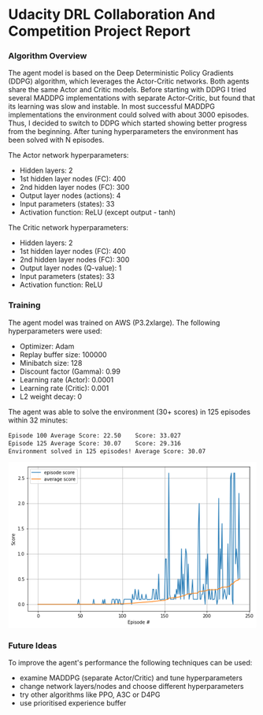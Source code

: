 
# Udacity DRL Collaboration And Competition Project Report

### Algorithm Overview
The agent model is based on the Deep Deterministic Policy Gradients (DDPG) algorithm, which leverages the Actor-Critic networks. Both agents share the same Actor and Critic models. Before starting with DDPG I tried several MADDPG implementations with separate Actor-Critic, but found that its learning was slow and instable. In most successful MADDPG implementations the environment could solved with about 3000 episodes. Thus, I decided to switch to DDPG which started showing better progress from the beginning. After tuning hyperparameters the environment has been solved with N episodes.

The Actor network hyperparameters:
* Hidden layers: 2
* 1st hidden layer nodes (FC): 400
* 2nd hidden layer nodes (FC): 300
* Output layer nodes (actions): 4
* Input parameters (states): 33
* Activation function: ReLU (except output - tanh)

The Critic network hyperparameters:
* Hidden layers: 2
* 1st hidden layer nodes (FC): 400
* 2nd hidden layer nodes (FC): 300
* Output layer nodes (Q-value): 1
* Input parameters (states): 33
* Activation function: ReLU

### Training
The agent model was trained on AWS (P3.2xlarge).
The following hyperparameters were used:
* Optimizer: Adam
* Replay buffer size: 100000
* Minibatch size: 128
* Discount factor (Gamma): 0.99
* Learning rate (Actor): 0.0001
* Learning rate (Critic): 0.001
* L2 weight decay: 0

The agent was able to solve the environment (30+ scores) in 125 episodes within 32 minutes:

```
Episode 100	Average Score: 22.50	Score: 33.027
Episode 125	Average Score: 30.07	Score: 29.316
Environment solved in 125 episodes!	Average Score: 30.07
```

![Rewards Plot](plot.png)

### Future Ideas
To improve the agent's performance the following techniques can be used:
- examine MADDPG (separate Actor/Critic) and tune hyperparameters
- change network layers/nodes and choose different hyperparameters
- try other algorithms like PPO, A3C or D4PG
- use prioritised experience buffer
